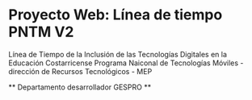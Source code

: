 # Proyecto Web: Línea de tiempo PNTM V2
Línea de Tiempo de la Inclusión de las Tecnologías Digitales en la Educación Costarricense
Programa Naiconal de Tecnologías Móviles - dirección de Recursos Tecnológicos - MEP 

** Departamento desarrollador  GESPRO **


